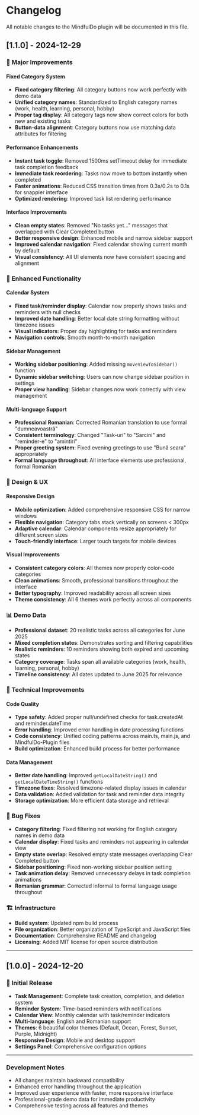 # Changelog

All notable changes to the MindfulDo plugin will be documented in this file.

## [1.1.0] - 2024-12-29

### 🚀 Major Improvements

#### Fixed Category System
- **Fixed category filtering**: All category buttons now work perfectly with demo data
- **Unified category names**: Standardized to English category names (work, health, learning, personal, hobby)
- **Proper tag display**: All category tags now show correct colors for both new and existing tasks
- **Button-data alignment**: Category buttons now use matching data attributes for filtering

#### Performance Enhancements
- **Instant task toggle**: Removed 1500ms setTimeout delay for immediate task completion feedback
- **Immediate task reordering**: Tasks now move to bottom instantly when completed
- **Faster animations**: Reduced CSS transition times from 0.3s/0.2s to 0.1s for snappier interface
- **Optimized rendering**: Improved task list rendering performance

#### Interface Improvements
- **Clean empty states**: Removed "No tasks yet..." messages that overlapped with Clear Completed button
- **Better responsive design**: Enhanced mobile and narrow sidebar support
- **Improved calendar navigation**: Fixed calendar showing current month by default
- **Visual consistency**: All UI elements now have consistent spacing and alignment

### 🎯 Enhanced Functionality

#### Calendar System
- **Fixed task/reminder display**: Calendar now properly shows tasks and reminders with null checks
- **Improved date handling**: Better local date string formatting without timezone issues
- **Visual indicators**: Proper day highlighting for tasks and reminders
- **Navigation controls**: Smooth month-to-month navigation

#### Sidebar Management
- **Working sidebar positioning**: Added missing `moveViewToSidebar()` function
- **Dynamic sidebar switching**: Users can now change sidebar position in settings
- **Proper view handling**: Sidebar changes now work correctly with view management

#### Multi-language Support
- **Professional Romanian**: Corrected Romanian translation to use formal "dumneavoastră"
- **Consistent terminology**: Changed "Task-uri" to "Sarcini" and "reminder-e" to "amintiri"
- **Proper greeting system**: Fixed evening greetings to use "Bună seara" appropriately
- **Formal language throughout**: All interface elements use professional, formal Romanian

### 🎨 Design & UX

#### Responsive Design
- **Mobile optimization**: Added comprehensive responsive CSS for narrow windows
- **Flexible navigation**: Category tabs stack vertically on screens < 300px
- **Adaptive calendar**: Calendar components resize appropriately for different screen sizes
- **Touch-friendly interface**: Larger touch targets for mobile devices

#### Visual Improvements
- **Consistent category colors**: All themes now properly color-code categories
- **Clean animations**: Smooth, professional transitions throughout the interface
- **Better typography**: Improved readability across all screen sizes
- **Theme consistency**: All 6 themes work perfectly across all components

### 📊 Demo Data
- **Professional dataset**: 20 realistic tasks across all categories for June 2025
- **Mixed completion states**: Demonstrates sorting and filtering capabilities
- **Realistic reminders**: 10 reminders showing both expired and upcoming states
- **Category coverage**: Tasks span all available categories (work, health, learning, personal, hobby)
- **Timeline consistency**: All dates updated to June 2025 for relevance

### 🔧 Technical Improvements

#### Code Quality
- **Type safety**: Added proper null/undefined checks for task.createdAt and reminder.dateTime
- **Error handling**: Improved error handling in date processing functions
- **Code consistency**: Unified coding patterns across main.ts, main.js, and MindfulDo-Plugin files
- **Build optimization**: Enhanced build process for better performance

#### Data Management
- **Better date handling**: Improved `getLocalDateString()` and `getLocalDateTimeString()` functions
- **Timezone fixes**: Resolved timezone-related display issues in calendar
- **Data validation**: Added validation for task and reminder data integrity
- **Storage optimization**: More efficient data storage and retrieval

### 🐛 Bug Fixes
- **Category filtering**: Fixed filtering not working for English category names in demo data
- **Calendar display**: Fixed tasks and reminders not appearing in calendar view
- **Empty state overlap**: Resolved empty state messages overlapping Clear Completed button
- **Sidebar positioning**: Fixed non-working sidebar position setting
- **Task animation delay**: Removed unnecessary delays in task completion animations
- **Romanian grammar**: Corrected informal to formal language usage throughout

### 🏗️ Infrastructure
- **Build system**: Updated npm build process
- **File organization**: Better organization of TypeScript and JavaScript files
- **Documentation**: Comprehensive README and changelog
- **Licensing**: Added MIT license for open source distribution

---

## [1.0.0] - 2024-12-20

### 🎉 Initial Release
- **Task Management**: Complete task creation, completion, and deletion system
- **Reminder System**: Time-based reminders with notifications
- **Calendar View**: Monthly calendar with task/reminder indicators
- **Multi-language**: English and Romanian support
- **Themes**: 6 beautiful color themes (Default, Ocean, Forest, Sunset, Purple, Midnight)
- **Responsive Design**: Mobile and desktop support
- **Settings Panel**: Comprehensive configuration options

---

### Development Notes
- All changes maintain backward compatibility
- Enhanced error handling throughout the application
- Improved user experience with faster, more responsive interface
- Professional-grade demo data for immediate productivity
- Comprehensive testing across all features and themes 